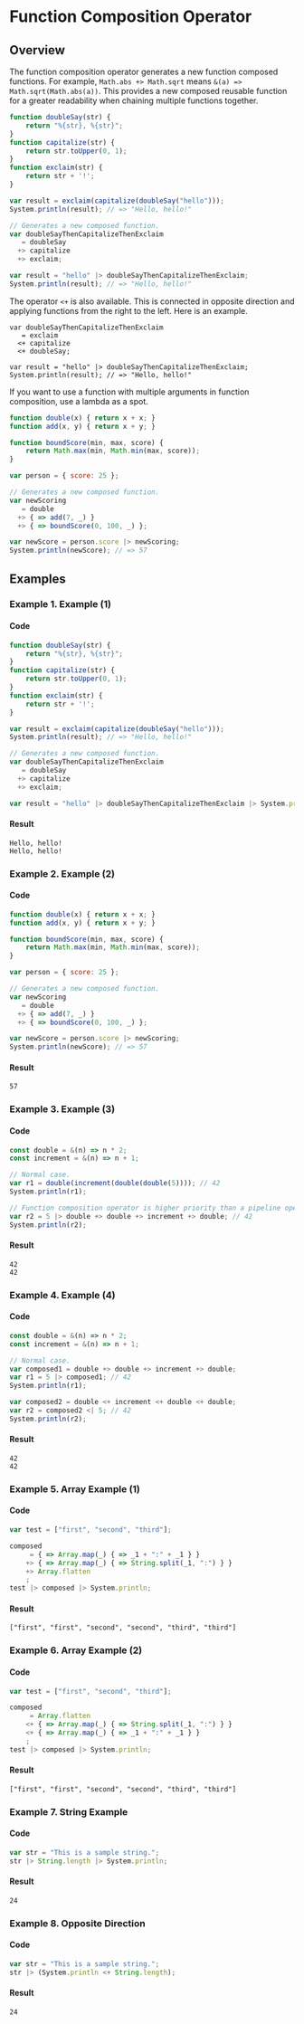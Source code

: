# Function Composition Operator

## Overview

The function composition operator generates a new function composed functions.
For example, `Math.abs +> Math.sqrt` means `&(a) => Math.sqrt(Math.abs(a))`.
This provides a new composed reusable function for a greater readability when chaining multiple functions together.

```javascript
function doubleSay(str) {
    return "%{str}, %{str}";
}
function capitalize(str) {
    return str.toUpper(0, 1);
}
function exclaim(str) {
    return str + '!';
}

var result = exclaim(capitalize(doubleSay("hello")));
System.println(result); // => "Hello, hello!"

// Generates a new composed function.
var doubleSayThenCapitalizeThenExclaim
   = doubleSay
  +> capitalize
  +> exclaim;

var result = "hello" |> doubleSayThenCapitalizeThenExclaim;
System.println(result); // => "Hello, hello!"
```

The operator `<+` is also available.
This is connected in opposite direction and applying functions from the right to the left.
Here is an example.

```
var doubleSayThenCapitalizeThenExclaim
   = exclaim
  <+ capitalize
  <+ doubleSay;

var result = "hello" |> doubleSayThenCapitalizeThenExclaim;
System.println(result); // => "Hello, hello!"
```

If you want to use a function with multiple arguments in function composition, use a lambda as a spot.

```javascript
function double(x) { return x + x; }
function add(x, y) { return x + y; }

function boundScore(min, max, score) {
    return Math.max(min, Math.min(max, score));
}

var person = { score: 25 };

// Generates a new composed function.
var newScoring
   = double
  +> { => add(7, _) }
  +> { => boundScore(0, 100, _) };

var newScore = person.score |> newScoring;
System.println(newScore); // => 57
```

## Examples

### Example 1. Example (1)

#### Code

```javascript
function doubleSay(str) {
    return "%{str}, %{str}";
}
function capitalize(str) {
    return str.toUpper(0, 1);
}
function exclaim(str) {
    return str + '!';
}

var result = exclaim(capitalize(doubleSay("hello")));
System.println(result); // => "Hello, hello!"

// Generates a new composed function.
var doubleSayThenCapitalizeThenExclaim
   = doubleSay
  +> capitalize
  +> exclaim;

var result = "hello" |> doubleSayThenCapitalizeThenExclaim |> System.println;
```

#### Result

```
Hello, hello!
Hello, hello!
```

### Example 2. Example (2)

#### Code

```javascript
function double(x) { return x + x; }
function add(x, y) { return x + y; }

function boundScore(min, max, score) {
    return Math.max(min, Math.min(max, score));
}

var person = { score: 25 };

// Generates a new composed function.
var newScoring
   = double
  +> { => add(7, _) }
  +> { => boundScore(0, 100, _) };

var newScore = person.score |> newScoring;
System.println(newScore); // => 57
```

#### Result

```
57
```

### Example 3. Example (3)

#### Code

```javascript
const double = &(n) => n * 2;
const increment = &(n) => n + 1;

// Normal case.
var r1 = double(increment(double(double(5)))); // 42
System.println(r1);

// Function composition operator is higher priority than a pipeline operator.
var r2 = 5 |> double +> double +> increment +> double; // 42
System.println(r2);
```

#### Result

```
42
42
```

### Example 4. Example (4)

#### Code

```javascript
const double = &(n) => n * 2;
const increment = &(n) => n + 1;

// Normal case.
var composed1 = double +> double +> increment +> double;
var r1 = 5 |> composed1; // 42
System.println(r1);

var composed2 = double <+ increment <+ double <+ double;
var r2 = composed2 <| 5; // 42
System.println(r2);
```

#### Result

```
42
42
```

### Example 5. Array Example (1)

#### Code

```javascript
var test = ["first", "second", "third"];

composed
     = { => Array.map(_) { => _1 + ":" + _1 } }
    +> { => Array.map(_) { => String.split(_1, ":") } }
    +> Array.flatten
    ;
test |> composed |> System.println;
```

#### Result

```
["first", "first", "second", "second", "third", "third"]
```

### Example 6. Array Example (2)

#### Code

```javascript
var test = ["first", "second", "third"];

composed
     = Array.flatten
    <+ { => Array.map(_) { => String.split(_1, ":") } }
    <+ { => Array.map(_) { => _1 + ":" + _1 } }
    ;
test |> composed |> System.println;
```

#### Result

```
["first", "first", "second", "second", "third", "third"]
```

### Example 7. String Example

#### Code

```javascript
var str = "This is a sample string.";
str |> String.length |> System.println;
```

#### Result

```
24
```

### Example 8. Opposite Direction

#### Code

```javascript
var str = "This is a sample string.";
str |> (System.println <+ String.length);
```

#### Result

```
24
```
